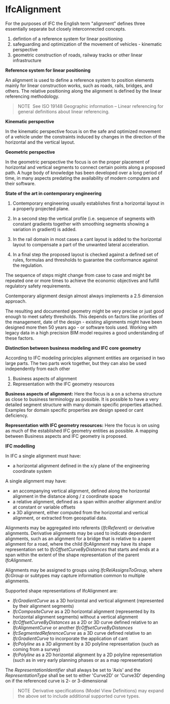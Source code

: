 IfcAlignment
============

For the purposes of IFC the English term "alignment" defines three essentially separate but closely interconnected concepts.

1. defintion of a reference system for linear positioning
2. safeguarding and optimization of the movement of vehicles - kinematic perspective
3. geometric construction of roads, railway tracks or other linear infrastructure

**Reference system for linear positioning**

An alignment is used to define a reference system to position elements mainly for linear construction works, such as roads, rails, bridges, and others. The relative positioning along the alignment is defined by the linear referencing methodology.  

> NOTE&nbsp; See ISO 19148 Geographic information &ndash; Linear referencing for general definitions about linear referencing.  

**Kinematic perspective**

In the kinematic perspective focus is on the safe and optimized movement of a vehicle under the constraints induced by changes in the direction of the horizontal and the vertical layout.

**Geometric perspective**

In the geometric perspective the focus is on the proper placement of horizontal and vertical segments to connect certain points along a proposed path. A huge body of knowledge has been developed over a long period of time, in many aspects predating the availability of modern computers and their software.



**State of the art in contemporary engineering**

1. Contemporary engineering usually establishes first a horizontal layout in a properly projected plane.

2. In a second step the vertical profile (i.e. sequence of segments with constant gradients  together with smoothing segments showing a variation in gradient) is added.

3. In the rail domain in most cases a cant layout is added to the horizontal layout to compensate a part of the unwanted lateral acceleration.

4. In a final step the proposed layout is checked against a defined set of rules, formulas and thresholds to guarantee the conformance against the regulation.

The sequence of steps might change from case to case and might be repeated one or more times to achieve the economic objectives and fulfill regulatory safety requirements. 


Contemporary alignment design almost always implements a 2.5 dimension approach. 

The resulting and documented geometry might be very precise or just good enough to meet safety thresholds. This depends on factors like priorities of the management, date of the design - existing alignments might have been designed more then 50 years ago - or software tools used. Working with legacy data in a high precision BIM model requires a good understanding of these factors.

**Distinction between business modeling and IFC core geometry**

According to IFC modeling principles alignment entities are organised in two large parts. The two parts work together, but they can also be used independently from each other

1. Business aspects of alignment
2. Representation with the IFC geometry resources

**Business aspects of alignment:** Here the focus is a on a schema structure as close to business terminology as possible. It is possible to have a very detailed segment structure with many domain specific properties attached. Examples for domain specific properties are design speed or cant deficiency.

**Representation with IFC geometry resources:** Here the focus is on using as much of the established IFC geometry entities as possible. A mapping between Business aspects and IFC geometry is proposed.

**IFC modelling**

In IFC a single alignment must have:  

* a horizontal alignment defined in the x/y plane of the engineering coordinate system  

A single alignment may have: 

* an accompanying vertical alignment, defined along the horizontal alignment in the distance along / z coordinate space  
* a relative alignment, defined as a span within another alignment and/or at constant or variable offsets  
* a 3D alignment, either computed from the horizontal and vertical alignment, or extracted from geospatial data.  

Alignments may be aggregated into referents (_IfcReferent_) or derivative alignments. Derivative alignments may be used to indicate dependent alignments, such as an alignment for a bridge that is relative to a parent alignment for a road, where the child _IfcAlignment_ may have its shape representation set to _IfcOffsetCurveByDistances_ that starts and ends at a span within the extent of the shape representation of the parent _IfcAlignment_.  

Alignments may be assigned to groups using _IfcRelAssignsToGroup_, where _IfcGroup_ or subtypes may capture information common to multiple alignments.  

Supported shape representations of <span class="self-ref">IfcAlignment</span> are:  

* _IfcGradientCurve_ as a 3D horizontal and vertical alignment (represented by their alignment segments)  
* _IfcCompositeCurve_ as a 2D horizontal alignment (represented by its horizontal alignment segments) without a vertical alignment  
* _IfcOffsetCurveByDistances_ as a 2D or 3D curve defined relative to an _IfcAlignmentCurve_ or another _IfcOffsetCurveByDistances_  
* _IfcSegmentedReferenceCurve_ as a 3D curve defined relative to an _IfcGradientCurve_ to incorporate the application of cant 
* _IfcPolyline_ as a 3D alignment by a 3D polyline representation (such as coming from a survey)  
* _IfcPolyline_ as a 2D horizontal alignment by a 2D polyline representation (such as in very early planning phases or as a map representation)  

The _RepresentationIdentifier_ shall always be set to 'Axis' and the _RepresentationType_ shall be set to either 'Curve2D' or 'Curve3D' depending on if the referenced curve is 2- or 3-dimensional

> NOTE&nbsp; Derivative specifications (Model View Definitions) may expand the above set to include additional supported curve types.
